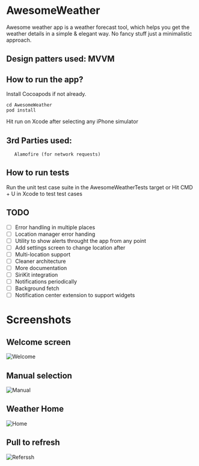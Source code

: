 # AwesomeWeather
Awesome weather app is a weather forecast tool, which helps you get the weather details in a simple & elegant way. No fancy stuff just a minimalistic approach.

## Design patters used: MVVM

## How to run the app?
Install Cocoapods if not already.

```
cd AwesomeWeather
pod install
```
Hit run on Xcode after selecting any iPhone simulator

## 3rd Parties used:
```
   Alamofire (for network requests)
```

## How to run tests

Run the unit test case suite in the AwesomeWeatherTests target or Hit CMD + U in Xcode to test test cases


## TODO 

- [ ] Error handling in multiple places
- [ ] Location manager error handing
- [ ] Utility to show alerts throught the app from any point
- [ ] Add settings screen to change location after
- [ ] Multi-location support
- [ ] Cleaner architecture
- [ ] More documentation
- [ ] SiriKit integration
- [ ] Notifications periodically
- [ ] Background fetch
- [ ] Notification center extension to support widgets

# Screenshots

## Welcome screen
   ![Welcome](Screenshots/1.png)

<div class="page"/>

## Manual selection
   ![Manual](Screenshots/2.png)
   
<div class="page"/>

## Weather Home
   ![Home](Screenshots/3.png)

<div class="page"/>

## Pull to refresh
   ![Referssh](Screenshots/4.png)

